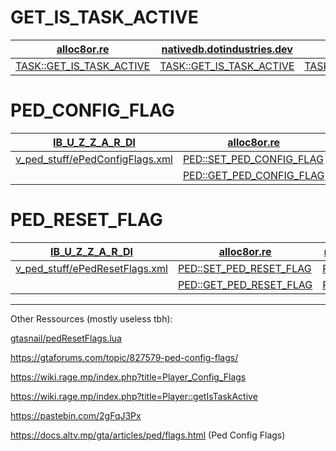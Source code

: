 # GET_IS_TASK_ACTIVE

| [alloc8or.re](https://alloc8or.re/gta5/nativedb/)                                   | [nativedb.dotindustries.dev](https://nativedb.dotindustries.dev/gta5/natives)                  | [docs.fivem.net](https://docs.fivem.net/natives/) |
| ----------------------------------------------------------------------------------- | ---------------------------------------------------------------------------------------------- | ------------------------------------------------------------------------------- |
| [TASK::GET_IS_TASK_ACTIVE](https://alloc8or.re/gta5/nativedb/?n=0xB0760331C7AA4155) | [TASK::GET_IS_TASK_ACTIVE](https://nativedb.dotindustries.dev/gta5/natives/0xB0760331C7AA4155) | [TASK::GET_IS_TASK_ACTIVE](https://docs.fivem.net/natives/?_0xB0760331C7AA4155) |

# PED_CONFIG_FLAG

| [IB_U_Z_Z_A_R_Dl](https://github.com/Illegal-Services) | [alloc8or.re](https://alloc8or.re/gta5/nativedb/)                                   | [nativedb.dotindustries.dev](https://nativedb.dotindustries.dev/gta5/natives)                  | [docs.fivem.net](https://docs.fivem.net/natives/)                               |
| ------------------------------------------------------ | ----------------------------------------------------------------------------------- | ---------------------------------------------------------------------------------------------- | ------------------------------------------------------------------------------- |
| [v_ped_stuff/ePedConfigFlags.xml](ePedConfigFlags.xml) | [PED::SET_PED_CONFIG_FLAG](https://alloc8or.re/gta5/nativedb/?n=0x1913FE4CBF41C463) | [PED::SET_PED_CONFIG_FLAG](https://nativedb.dotindustries.dev/gta5/natives/0x1913FE4CBF41C463) | [PED::SET_PED_CONFIG_FLAG](https://docs.fivem.net/natives/?_0x1913FE4CBF41C463) |
|                                                        | [PED::GET_PED_CONFIG_FLAG](https://alloc8or.re/gta5/nativedb/?n=0x7EE53118C892B513) | [PED::GET_PED_CONFIG_FLAG](https://nativedb.dotindustries.dev/gta5/natives/0x7EE53118C892B513) | [PED::GET_PED_CONFIG_FLAG](https://docs.fivem.net/natives/?_0x7EE53118C892B513) |

# PED_RESET_FLAG

| [IB_U_Z_Z_A_R_Dl](https://github.com/Illegal-Services) | [alloc8or.re](https://alloc8or.re/gta5/nativedb/)                                   | [nativedb.dotindustries.dev](https://nativedb.dotindustries.dev/gta5/natives)                  | [docs.fivem.net](https://docs.fivem.net/natives/)                               |
| ------------------------------------------------------ | ----------------------------------------------------------------------------------- | ---------------------------------------------------------------------------------------------- | ------------------------------------------------------------------------------- |
| [v_ped_stuff/ePedResetFlags.xml](ePedResetFlags.xml)   | [PED::SET_PED_RESET_FLAG](https://alloc8or.re/gta5/nativedb/?n=0xC1E8A365BF3B29F2)  | [PED::SET_PED_RESET_FLAG](https://nativedb.dotindustries.dev/gta5/natives/0xC1E8A365BF3B29F2)  | [PED::SET_PED_RESET_FLAG](https://docs.fivem.net/natives/?_0xC1E8A365BF3B29F2)  |
|                                                        | [PED::GET_PED_RESET_FLAG](https://alloc8or.re/gta5/nativedb/?n=0xAF9E59B1B1FBF2A0)  | [PED::GET_PED_RESET_FLAG](https://nativedb.dotindustries.dev/gta5/natives/0xAF9E59B1B1FBF2A0)  | [PED::GET_PED_RESET_FLAG](https://docs.fivem.net/natives/?_0xAF9E59B1B1FBF2A0)  |

---

Other Ressources (mostly useless tbh):

[gtasnail/pedResetFlags.lua](https://gist.github.com/gtasnail/57e58de37a583616ca4b822e8ab49e45)

https://gtaforums.com/topic/827579-ped-config-flags/

https://wiki.rage.mp/index.php?title=Player_Config_Flags

https://wiki.rage.mp/index.php?title=Player::getIsTaskActive

https://pastebin.com/2gFqJ3Px

https://docs.altv.mp/gta/articles/ped/flags.html (Ped Config Flags)


